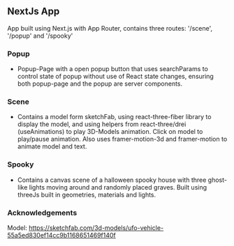## NextJs App

App built using Next.js with App Router, contains three routes: '/scene', '/popup' and '/spooky'

### Popup
- Popup-Page with a open popup button that uses searchParams to control state of popup without use of React state changes, ensuring both popup-page and the popup are server components.

### Scene
- Contains a model form sketchFab, using react-three-fiber library to display the model, and using helpers from react-three/drei (useAnimations) to play 3D-Models animation. Click on model to play/pause animation. Also uses framer-motion-3d and framer-motion to animate model and text.

### Spooky
- Contains a canvas scene of a halloween spooky house with three ghost-like lights moving around and randomly placed graves. Built using threeJs built in geometries, materials and lights.

### Acknowledgements
Model: https://sketchfab.com/3d-models/ufo-vehicle-55a5ed830ef14cc9b1168651469f140f
